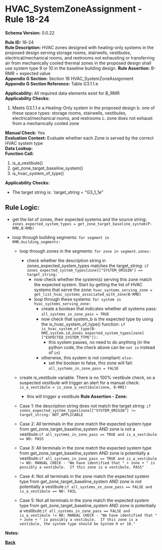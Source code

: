 # HVAC_SystemZoneAssignment - Rule 18-24  
**Schema Version:** 0.0.22  

**Rule ID:** 18-24  
**Rule Description:** HVAC zones designed with heating-only systems in the proposed design serving storage rooms, stairwells, vestibules, electrical/mechanical rooms, and restrooms not exhausting or transferring air from mechanically cooled thermal zones in the proposed design shall use system type 9 or 10 in the baseline building design.
**Rule Assertion:** B-RMR = expected value  
**Appendix G Section:** Section 18 HVAC_SystemZoneAssignment  
**Appendix G Section Reference:** Table G3.1.1.e

**Applicability:** All required data elements exist for B_RMR  
**Applicability Checks:**  

1. Meets G3.1.1.e
	a.Heating-Only system in the proposed design
	b. one of these space types: storage rooms, stairwells, vestibules, electrical/mechanical rooms, and restrooms
	c. zone does not exhaust from a mechanically cooled zone

**Manual Check:** Yes  
**Evaluation Context:** Evaluate whether each Zone is served by the correct HVAC system type  
**Data Lookup:**   
**Function Call:** 

1. is_a_vestibule()
2. get_zone_target_baseline_system()
3. is_hvac_system_of_type()


**Applicability Checks:**
- The target string is: `target_string = "G3_1_1e"

## Rule Logic:  
- get the list of zones, their expected systems and the source string: `zones_expected_system_types = get_zone_target_baseline_system(P-RMD,B-RMD)`

- loop through building segments: `for segment in RMR.building_segments:`
	- loop through zones in the segments: `for zone in segment.zones:`
		- check whether the description string in zones_expected_system_types matches the target_string: `if zones_expected_system_types[zone]["SYSTEM_ORIGIN"] == target_string:`
			- now check whether the system(s) serving this zone match the expected system.  Start by getting the list of HVAC systems that serve the zone: `hvac_systems_serving_zone = get_list_hvac_systems_associated_with_zone(B-RMD)`
			- loop through these systems: `for system in hvac_systems_serving_zone:`
				- create a boolean that indicates whether all systems pass: `all_systems_in_zone_pass = TRUE`
				- now check that system_b is the expected type by using the is_hvac_system_of_type() function: `if is_hvac_system_of_type(B-RMI,system.id,zones_expected_system_types[zone]["EXPECTED_SYSTEM_TYPE"]):`
					- this system passes, no need to do anything (in the python code, the check above can be `not in` instead of `in`)
				- otherwise, this system is not compliant: `else:`
					- set the boolean to false, this zone will fail: `all_systems_in_zone_pass = FALSE`
	- create is_vestibule variable. There is no 100% vestibule check, so a suspected vestibule will trigger an alert for a manual check: `is_a_vestibule = is_zone_a_vestibule(zone, B-RMI)`
		- this will trigger a vestibule
  **Rule Assertion - Zone:**

  - Case 1: the description string does not match the target string: `if zones_expected_system_types[zone]["SYSTEM_ORIGIN"] != target_string: NOT_APPLICABLE`
  - Case 2: All terminals in the zone match the expected system type from get_zone_target_baseline_system  AND zone is not a vestibule:`if all_systems_in_zone_pass == TRUE and is_a_vestibule == NO: PASS`
  - Case 3: All terminals in the zone match the expected system type from get_zone_target_baseline_system  AND zone is potentially a vestibule:`if all_systems_in_zone_pass == TRUE and is_a_vestibule != NO: MANUAL CHECK - "We have identified that " + zone + " is possibly a vestibule.  If this zone is a vestibule, PASS"`
  - Case 4: Not all terminals in the zone match the expected system type from get_zone_target_baseline_system  AND zone is not potentially a vestibule:`if all_systems_in_zone_pass == FALSE and is_a_vestibule == NO: FAIL`
  - Case 5: Not all terminals in the zone match the expected system type from get_zone_target_baseline_system  AND zone is potentially a vestibule:`if all_systems_in_zone_pass == FALSE and is_a_vestibule != NO: MANUAL CHECK - "We have identified that " + zone + " is possibly a vestibule.  If this zone is a vestibule, the system type should be System 9 or 10."`

**Notes:**

**[Back](../_toc.md)**
